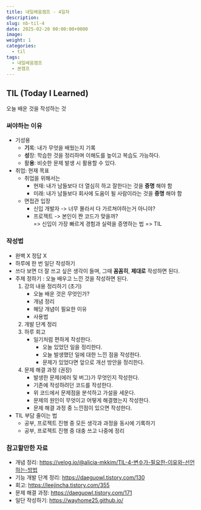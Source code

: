 ```yaml
---
title: 내일배움캠프 - 4일차
description:
slug: nb-til-4
date: 2025-02-20 00:00:00+0000
image:
weight: 1
categories:
  - til
tags:
  - 내일배움캠프
  - 본캠프
---
```


## TIL (Today I Learned)
오늘 배운 것을 작성하는 것

### 써야하는 이유
- 기성용
  - **기**록: 내가 무엇을 배웠는지 기록
  - **성**장: 학습한 것을 정리하며 이해도를 높이고 복습도 가능하다.
  - 활**용**: 비슷한 문제 발생 시 활용할 수 있다.
- 취업: 현재 목표
  - 취업을 위해서는
    - 현재: 내가 남들보다 더 열심히 하고 잘한다는 것을 **증명** 해야 함
    - 미래: 내가 남들보다 회사에 도움이 될 사람이라는 것을 **증명** 해야 함
  - 면접관 입장
    - 신입 개발자 -> 너무 몰라서 다 가르쳐야하는거 아니야?
    - 프로젝트 -> 본인이 짠 코드가 맞을까?  
    => 신입이 가장 빠르게 경험과 실력을 증명하는 법 => TIL

### 작성법
- 완벽 X 정답 X
- 하루에 한 번 일단 작성하기
- 쓰다 보면 더 잘 쓰고 싶은 생각이 들며, 그때 **꼼꼼히**, **제대로** 작성하면 된다.
- 주제 정하기 : 오늘 배우고 느낀 것을 작성하면 된다.
  1. 강의 내용 정리하기 (초기)
      - 오늘 배운 것은 무엇인가?
      - 개념 정리
      - 해당 개념이 필요한 이유
      - 사용법
  2. 개발 단계 정리
  3. 하루 회고
      - 일기처럼 편하게 작성한다.
        - 오늘 있었던 일을 정리한다.
        - 오늘 발생했던 일에 대한 느낀 점을 작성한다.
        - 문제가 있었다면 앞으로 개선 방안을 정리한다.
  4. 문제 해결 과정 (권장)
      - 발생한 문제(에러 및 버그)가 무엇인지 작성한다.
      - 기존에 작성하려던 코드를 작성한다.
      - 위 코드에서 문제점을 분석하고 가설을 세운다.
      - 문제의 원인이 무엇이고 어떻게 해결했는지 작성한다.
      - 문제 해결 과정 중 느낀점이 있으면 작성한다.
- TIL 부담 줄이는 법
  - 공부, 프로젝트 진행 중 모든 생각과 과정을 동시에 기록하기
  - 공부, 프로젝트 진행 중 대충 쓰고 나중에 정리

### 참고할만한 자료
- 개념 정리: https://velog.io/@alicia-mkkim/TlL-4-변수가-필요한-이유와-선언하는-방법
- 기능 개발 단계 정리: https://daeguowl.tistory.com/130
- 회고: https://leejincha.tistory.com/355
- 문제 해결 과정: https://daeguowl.tistory.com/171
- 일단 작성하기: https://wayhome25.github.io/